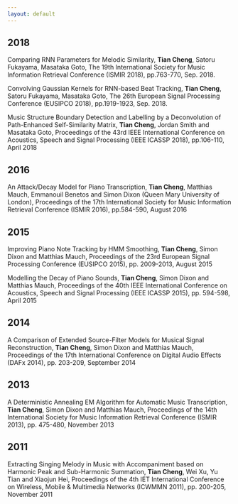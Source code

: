```yaml
---
layout: default
---
```


[^_^]:[Comparing RNN Parameters for Melodic Similarity](/publications/20180101)

## 2018
Comparing RNN Parameters for Melodic Similarity, **Tian Cheng**, Satoru Fukayama, Masataka Goto, The 19th International Society for Music Information Retrieval Conference (ISMIR 2018), pp.763-770, Sep. 2018.

Convolving Gaussian Kernels for RNN-based Beat Tracking, **Tian Cheng**, Satoru Fukayama, Masataka Goto, The 26th European Signal Processing Conference (EUSIPCO 2018), pp.1919-1923, Sep. 2018.

Music Structure Boundary Detection and Labelling by a Deconvolution of Path-Enhanced Self-Similarity Matrix, **Tian Cheng**, Jordan Smith and Masataka Goto, Proceedings of the 43rd IEEE International Conference on Acoustics, Speech and Signal Processing (IEEE ICASSP 2018), pp.106-110, April 2018

## 2016
An Attack/Decay Model for Piano Transcription, **Tian Cheng**, Matthias Mauch, Emmanouil Benetos and Simon Dixon (Queen Mary University of London), Proceedings of the 17th International Society for Music Information Retrieval Conference (ISMIR 2016), pp.584-590, August 2016

## 2015
Improving Piano Note Tracking by HMM Smoothing, **Tian Cheng**, Simon Dixon and Matthias Mauch, Proceedings of the 23rd European Signal Processing Conference (EUSIPCO 2015), pp. 2009-2013, August 2015

Modelling the Decay of Piano Sounds, **Tian Cheng**, Simon Dixon and Matthias Mauch, Proceedings of the 40th IEEE International Conference on Acoustics, Speech and Signal Processing (IEEE ICASSP 2015), pp. 594-598, April 2015

## 2014
A Comparison of Extended Source-Filter Models for Musical Signal Reconstruction, **Tian Cheng**, Simon
Dixon and Matthias Mauch, Proceedings of the 17th International Conference on Digital Audio Effects (DAFx 2014), pp. 203-209, September 2014

## 2013
A Deterministic Annealing EM Algorithm for Automatic Music Transcription, **Tian Cheng**, Simon Dixon and Matthias Mauch, Proceedings of the 14th International Society for Music Information Retrieval Conference (ISMIR 2013), pp. 475-480, November 2013

## 2011
Extracting Singing Melody in Music with Accompaniment based on Harmonic Peak and Sub-Harmonic Summation, **Tian Cheng**, Wei Xu, Yu Tian and Xiaojun Hei, Proceedings of the 4th IET International Conference on Wireless, Mobile & Multimedia Networks (ICWMMN 2011), pp. 200-205, November 2011
